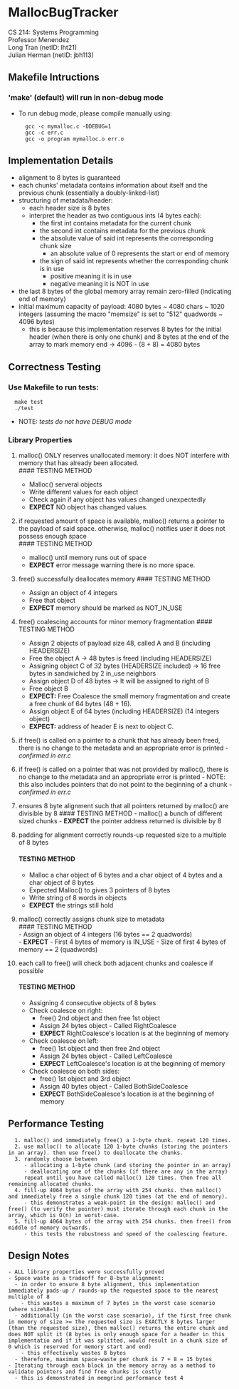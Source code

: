 # MallocBugTracker
CS 214: Systems Programming  
Professor Menendez  
Long Tran (netID: lht21)  
Julian Herman (netID: jbh113)  



## Makefile Intructions
  ### 'make' (default) will run in non-debug mode
  - To run debug mode, please compile manually using:
      ```
        gcc -c mymalloc.c -DDEBUG=1
        gcc -c err.c
        gcc -o program mymalloc.o err.o
      ```



## Implementation Details

- alignment to 8 bytes is guaranteed
- each chunks' metadata contains information about itself and the previous chunk (essentially a doubly-linked-list)
- structuring of metadata/header:
  - each header size is 8 bytes
  - interpret the header as two contiguous ints (4 bytes each):
    - the first int contains metadata for the current chunk
    - the second int contains metadata for the previous chunk
    - the absolute value of said int represents the corresponding chunk size
      - an absolute value of 0 represents the start or end of memory
    - the sign of said int represents whether the corresponding chunk is in use
      - positive meaning it is in use
      - negative meaning it is NOT in use
- the last 8 bytes of the global memory array remain zero-filled (indicating end of memory)
- initial maximum capacity of payload: 4080 bytes ~ 4080 chars ~ 1020 integers (assuming the macro "memsize" is set to "512" quadwords ~ 4096 bytes)
    - this is because this implementation reserves 8 bytes for the initial header (when there is only one chunk) and 8 bytes at the end of the array to mark memory end -> 4096 - (8 + 8) = 4080 bytes



## Correctness Testing
  ### Use Makefile to run tests:
  ```
    make test
    ./test
  ```
  - NOTE: *tests do not have DEBUG mode*

  ### Library Properties
  1. malloc() ONLY reserves unallocated memory: it does NOT interfere with memory that has already been allocated.  
	#### TESTING METHOD
        - Malloc() serveral objects
        - Write different values for each object
        - Check again if any object has values changed unexpectedly
        - **EXPECT** NO object has changed values.

  2. if requested amount of space is available, malloc() returns a pointer to the payload of said space. otherwise, malloc() notifies user it does not possess enough space  
	#### TESTING METHOD
        - malloc() until memory runs out of space
        - **EXPECT** error message warning there is no more space.

  3. free() successfully deallocates memory
	#### TESTING METHOD 
        - Assign an object of 4 integers
        - Free that object
        - **EXPECT** memory should be marked as NOT_IN_USE

  4. free() coalescing accounts for minor memory fragmentation
  	#### TESTING METHOD 
        - Assign 2 objects of payload size 48, called A and B (including HEADERSIZE) 
        - Free the object A -> 48 bytes is freed (including HEADERSIZE)
        - Assigning object C of 32 bytes (HEADERSIZE included) -> 16 free bytes in sandwiched by 2 in_use neighbors
        - Assign object D of 48 bytes -> It will be assigned to right of B
        - Free object B 
        - **EXPECT:** Free Coalesce the small memory fragmentation and create a free chunk of 64 bytes (48 + 16).
        - Assign object E of 64 bytes (including HEADERSIZE) (14 integers object)
        - **EXPECT:** address of header E is next to object C.

  5. if free() is called on a pointer to a chunk that has already been freed, there is no change to the metadata and an appropriate error is printed
  	- *confirmed in err.c*
  6. if free() is called on a pointer that was not provided by malloc(), there is no change to the metadata and an appropriate error is printed
  	- NOTE: this also includes pointers that do not point to the beginning of a chunk 
	- *confirmed in err.c*
  7. ensures 8 byte alignment such that all pointers returned by malloc() are divisible by 8
	#### TESTING METHOD 
	- malloc() a bunch of different sized chunks
	- **EXPECT** the pointer address returned is divisible by 8
  	
  8. padding for alignment correctly rounds-up requested size to a multiple of 8 bytes
        #### TESTING METHOD 
        - Malloc a char object of 6 bytes and a char object of 4 bytes and a char object of 8 bytes
        - Expected Malloc() to gives 3 pointers of 8 bytes
        - Write string of 8 words in objects
        - **EXPECT** the strings still hold

  9. malloc() correctly assigns chunk size to metadata   
	#### TESTING METHOD   
	- Assign an object of 4 integers (16 bytes == 2 quadwords)  
	- **EXPECT** 
  	- First 4 bytes of memory is IN_USE
  	- Size of first 4 bytes of memory == 2 (quadwords)

  10. each call to free() will check both adjacent chunks and coalesce if possible  
        #### TESTING METHOD  
        - Assigning 4 consecutive objects of 8 bytes
        - Check coalesce on right:
          - free() 2nd object and then free 1st object
          - Assign 24 bytes object - Called RightCoalesce
          - **EXPECT** RightCoalesce's location is at the beginning of memory
        - Check coalesce on left:
          - free() 1st object and then free 2nd object
          - Assign 24 bytes object - Called LeftCoalesce
          - **EXPECT** LeftCoalesce's location is at the beginning of memory 
        - Check coalesce on both sides:
          - free() 1st object and 3rd object
          - Assign 40 bytes object - Called BothSideCoalesce
          - **EXPECT** BothSideCoalesce's location is at the beginning of memory  



## Performance Testing
      1. malloc() and immediately free() a 1-byte chunk. repeat 120 times.
      2. use malloc() to allocate 120 1-byte chunks (storing the pointers in an array). then use free() to deallocate the chunks. 
      3. randomly choose between
         - allocating a 1-byte chunk (and storing the pointer in an array)
         - deallocating one of the chunks (if there are any in the array) 
         repeat until you have called malloc() 120 times. then free all remaining allocated chunks.
      4. fill-up 4064 bytes of the array with 254 chunks. then malloc() and immediately free a single chunk 120 times (at the end of memory).
         - this demonstrates a weak-point in the design: malloc() and free() (to verify the pointer) must iterate through each chunk in the array, which is O(n) in worst-case.
      5. fill-up 4064 bytes of the array with 254 chunks. then free() from middle of memory outwards.
         - this tests the robustness and speed of the coalescing feature.



## Design Notes
    - ALL library properties were successfully proved
    - Space waste as a tradeoff for 8-byte alignment:
      - in order to ensure 8 byte alignment, this implementation immediately pads-up / rounds-up the requested space to the nearest multiple of 8
        - this wastes a maximum of 7 bytes in the worst case scenario (where size%8=1)
      - additionally (in the worst case scenario), if the first free chunk in memory of size >= the requested size is EXACTLY 8 bytes larger (than the requested size), then malloc() returns the entire chunk and does NOT split it (8 bytes is only enough space for a header in this implementatio and if it was splitted, would result in a chunk size of 0 which is reserved for memory start and end)  
        - this effectively wastes 8 bytes
      - therefore, maximum space-waste per chunk is 7 + 8 = 15 bytes
    - Iterating through each block in the memory array as a method to validate pointers and find free chunks is costly
      - this is demonstrated in memgrind performance test 4 
